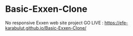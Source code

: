 # Basic-Exxen-Clone
No responsive Exxen web site project
GO LIVE : https://efe-karabulut.github.io/Basic-Exxen-Clone/
